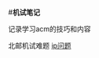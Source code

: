 #**机试笔记**

记录学习acm的技巧和内容


北邮机试难题
[ip问题](https://github.com/lllllliuxt/acmer/blob/master/%E5%8C%97%E9%82%AE%E6%9C%BA%E8%AF%95/ip%E9%97%AE%E9%A2%98)

      
      
